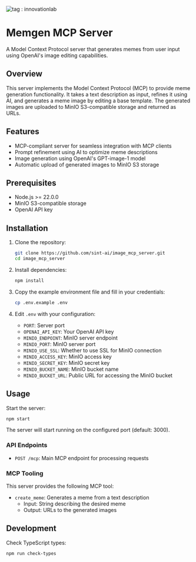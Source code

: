 ​![tag : innovationlab](https://img.shields.io/badge/innovationlab-3D8BD3)

# Memgen MCP Server

A Model Context Protocol server that generates memes from user input using OpenAI's image editing capabilities.

## Overview

This server implements the Model Context Protocol (MCP) to provide meme generation functionality. It takes a text description as input, refines it using AI, and generates a meme image by editing a base template. The generated images are uploaded to MinIO S3-compatible storage and returned as URLs.

## Features

- MCP-compliant server for seamless integration with MCP clients
- Prompt refinement using AI to optimize meme descriptions
- Image generation using OpenAI's GPT-image-1 model
- Automatic upload of generated images to MinIO S3 storage

## Prerequisites

- Node.js >= 22.0.0
- MinIO S3-compatible storage
- OpenAI API key

## Installation

1. Clone the repository:
   ```bash
   git clone https://github.com/sint-ai/image_mcp_server.git
   cd image_mcp_server
   ```

2. Install dependencies:
   ```bash
   npm install
   ```

3. Copy the example environment file and fill in your credentials:
   ```bash
   cp .env.example .env
   ```

4. Edit `.env` with your configuration:
   - `PORT`: Server port
   - `OPENAI_API_KEY`: Your OpenAI API key
   - `MINIO_ENDPOINT`: MinIO server endpoint
   - `MINIO_PORT`: MinIO server port
   - `MINIO_USE_SSL`: Whether to use SSL for MinIO connection
   - `MINIO_ACCESS_KEY`: MinIO access key
   - `MINIO_SECRET_KEY`: MinIO secret key
   - `MINIO_BUCKET_NAME`: MinIO bucket name
   - `MINIO_BUCKET_URL`: Public URL for accessing the MinIO bucket

## Usage

Start the server:

```bash
npm start
```

The server will start running on the configured port (default: 3000).

### API Endpoints

- `POST /mcp`: Main MCP endpoint for processing requests

### MCP Tooling

This server provides the following MCP tool:

- `create_meme`: Generates a meme from a text description
  - Input: String describing the desired meme
  - Output: URLs to the generated images

## Development

Check TypeScript types:

```bash
npm run check-types
```

